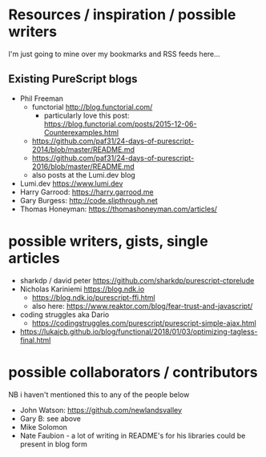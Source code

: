 # Resources / inspiration / possible writers

I'm just going to mine over my bookmarks and RSS feeds here...

## Existing PureScript blogs

* Phil Freeman 
  * functorial http://blog.functorial.com/
    * particularly love this post: https://blog.functorial.com/posts/2015-12-06-Counterexamples.html
  * https://github.com/paf31/24-days-of-purescript-2014/blob/master/README.md
  * https://github.com/paf31/24-days-of-purescript-2016/blob/master/README.md
  * also posts at the Lumi.dev blog
* Lumi.dev https://www.lumi.dev
* Harry Garrood: https://harry.garrood.me
* Gary Burgess: http://code.slipthrough.net
* Thomas Honeyman: https://thomashoneyman.com/articles/


# possible writers, gists, single articles 

* sharkdp / david peter https://github.com/sharkdp/purescript-ctprelude
* Nicholas Kariniemi https://blog.ndk.io
  * https://blog.ndk.io/purescript-ffi.html
  * also here: https://www.reaktor.com/blog/fear-trust-and-javascript/
* coding struggles aka Dario
  * https://codingstruggles.com/purescript/purescript-simple-ajax.html
* https://lukajcb.github.io/blog/functional/2018/01/03/optimizing-tagless-final.html
  

# possible collaborators / contributors

NB i haven't mentioned this to any of the people below

* John Watson: https://github.com/newlandsvalley
* Gary B: see above
* Mike Solomon
* Nate Faubion - a lot of writing in README's for his libraries could be present in blog form
  